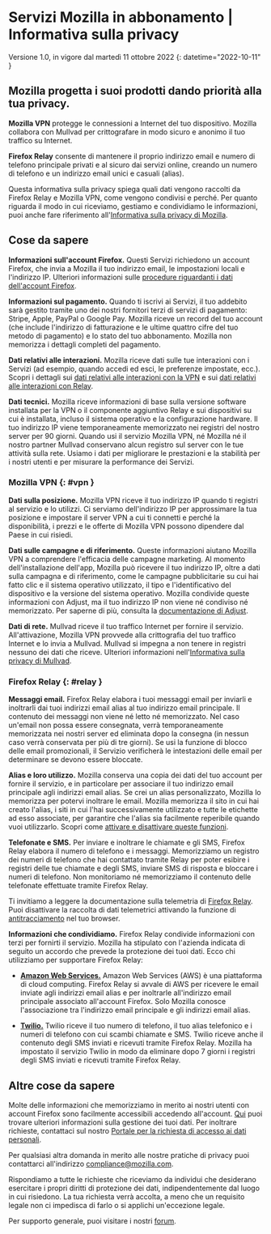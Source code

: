 ﻿# Servizi Mozilla in abbonamento | Informativa sulla privacy

Versione 1.0, in vigore dal martedì 11 ottobre 2022
{: datetime="2022-10-11" }

## Mozilla progetta i suoi prodotti dando priorità alla tua privacy.

__Mozilla VPN__ protegge le connessioni a Internet del tuo dispositivo. Mozilla collabora con Mullvad per crittografare in modo sicuro e anonimo il tuo traffico su Internet.

__Firefox Relay__ consente di mantenere il proprio indirizzo email e numero di telefono principale privati e al sicuro dai servizi online, creando un numero di telefono e un indirizzo email unici e casuali (alias).

Questa informativa sulla privacy spiega quali dati vengono raccolti da Firefox Relay e Mozilla VPN, come vengono condivisi e perché. Per quanto riguarda il modo in cui riceviamo, gestiamo e condividiamo le informazioni, puoi anche fare riferimento all'[Informativa sulla privacy di Mozilla](https://www.mozilla.org/privacy/).

## Cose da sapere

__Informazioni sull'account Firefox.__ Questi Servizi richiedono un account Firefox, che invia a Mozilla il tuo indirizzo email, le impostazioni locali e l'indirizzo IP. Ulteriori informazioni sulle [procedure riguardanti i dati dell'account Firefox](https://www.mozilla.org/privacy/firefox/#firefox-accounts-join-firefox).

__Informazioni sul pagamento.__ Quando ti iscrivi ai Servizi, il tuo addebito sarà gestito tramite uno dei nostri fornitori terzi di servizi di pagamento: Stripe, Apple, PayPal o Google Pay. Mozilla riceve un record del tuo account (che include l'indirizzo di fatturazione e le ultime quattro cifre del tuo metodo di pagamento) e lo stato del tuo abbonamento. Mozilla non memorizza i dettagli completi del pagamento.

__Dati relativi alle interazioni.__ Mozilla riceve dati sulle tue interazioni con i Servizi (ad esempio, quando accedi ed esci, le preferenze impostate, ecc.). Scopri i dettagli sui [dati relativi alle interazioni con la VPN](https://github.com/mozilla-mobile/mozilla-vpn-client/blob/main/glean/metrics.yaml) e sui [dati relativi alle interazioni con Relay](https://github.com/mozilla/fx-private-relay/blob/main/METRICS.md).

__Dati tecnici.__ Mozilla riceve informazioni di base sulla versione software installata per la VPN o il componente aggiuntivo Relay e sui dispositivi su cui è installata, incluso il sistema operativo e la configurazione hardware. Il tuo indirizzo IP viene temporaneamente memorizzato nei registri del nostro server per 90 giorni. Quando usi il servizio Mozilla VPN, né Mozilla né il nostro partner Mullvad conservano alcun registro sul server con le tue attività sulla rete.
Usiamo i dati per migliorare le prestazioni e la stabilità per i nostri utenti e per misurare la performance dei Servizi.

### Mozilla VPN {: #vpn }

__Dati sulla posizione.__ Mozilla VPN riceve il tuo indirizzo IP quando ti registri al servizio e lo utilizzi. Ci serviamo dell'indirizzo IP per approssimare la tua posizione e impostare il server VPN a cui ti connetti e perché la disponibilità, i prezzi e le offerte di Mozilla VPN possono dipendere dal Paese in cui risiedi.

__Dati sulle campagne e di riferimento.__ Queste informazioni aiutano Mozilla VPN a comprendere l'efficacia delle campagne marketing. Al momento dell'installazione dell'app, Mozilla può ricevere il tuo indirizzo IP, oltre a dati sulla campagna e di riferimento, come le campagne pubblicitarie su cui hai fatto clic e il sistema operativo utilizzato, il tipo e l'identificativo del dispositivo e la versione del sistema operativo. Mozilla condivide queste informazioni con Adjust, ma il tuo indirizzo IP non viene né condiviso né memorizzato. Per saperne di più, consulta la [documentazione di Adjust](https://github.com/mozilla-mobile/mozilla-vpn-client/blob/main/src/adjust/adjust.md).

__Dati di rete.__ Mullvad riceve il tuo traffico Internet per fornire il servizio. All'attivazione, Mozilla VPN provvede alla crittografia del tuo traffico Internet e lo invia a Mullvad. Mullvad si impegna a non tenere in registri nessuno dei dati che riceve. Ulteriori informazioni nell'[Informativa sulla privacy di Mullvad](https://mullvad.net/help/no-logging-data-policy/).

### Firefox Relay {: #relay }

__Messaggi email.__ Firefox Relay elabora i tuoi messaggi email per inviarli e inoltrarli dai tuoi indirizzi email alias al tuo indirizzo email principale. Il contenuto dei messaggi non viene né letto né memorizzato. Nel caso un'email non possa essere consegnata, verrà temporaneamente memorizzata nei nostri server ed eliminata dopo la consegna (in nessun caso verrà conservata per più di tre giorni). Se usi la funzione di blocco delle email promozionali, il Servizio verificherà le intestazioni delle email per determinare se devono essere bloccate.

__Alias e loro utilizzo.__ Mozilla conserva una copia dei dati del tuo account per fornire il servizio, e in particolare per associare il tuo indirizzo email principale agli indirizzi email alias. Se crei un alias personalizzato, Mozilla lo memorizza per potervi inoltrare le email. Mozilla memorizza il sito in cui hai creato l'alias, i siti in cui l'hai successivamente utilizzato e tutte le etichette ad esso associate, per garantire che l'alias sia facilmente reperibile quando vuoi utilizzarlo. Scopri come [attivare e disattivare queste funzioni](https://relay.firefox.com/faq).

__Telefonate e SMS.__ Per inviare e inoltrare le chiamate e gli SMS, Firefox Relay elabora il numero di telefono e i messaggi. Memorizziamo un registro dei numeri di telefono che hai contattato tramite Relay per poter esibire i registri delle tue chiamate e degli SMS, inviare SMS di risposta e bloccare i numeri di telefono. Non monitoriamo né memorizziamo il contenuto delle telefonate effettuate tramite Firefox Relay.

Ti invitiamo a leggere la documentazione sulla telemetria di [Firefox Relay](https://github.com/mozilla/fx-private-relay/blob/main/METRICS.md). Puoi disattivare la raccolta di dati telemetrici attivando la funzione di [antitracciamento](https://support.mozilla.org/kb/how-do-i-turn-do-not-track-feature) nel tuo browser.

__Informazioni che condividiamo.__ Firefox Relay condivide informazioni con terzi per fornirti il servizio. Mozilla ha stipulato con l'azienda indicata di seguito un accordo che prevede la protezione dei tuoi dati. Ecco chi utilizziamo per supportare Firefox Relay:

* __[Amazon Web Services.](https://aws.amazon.com/privacy/)__ Amazon Web Services (AWS) è una piattaforma di cloud computing. Firefox Relay si avvale di AWS per ricevere le email inviate agli indirizzi email alias e per inoltrarle all'indirizzo email principale associato all'account Firefox. Solo Mozilla conosce l'associazione tra l'indirizzo email principale e gli indirizzi email alias.

* __[Twilio.](https://www.twilio.com)__ Twilio riceve il tuo numero di telefono, il tuo alias telefonico e i numeri di telefono con cui scambi chiamate e SMS. Twilio riceve anche il contenuto degli SMS inviati e ricevuti tramite Firefox Relay. Mozilla ha impostato il servizio Twilio in modo da eliminare dopo 7 giorni i registri degli SMS inviati e ricevuti tramite Firefox Relay.

## Altre cose da sapere

Molte delle informazioni che memorizziamo in merito ai nostri utenti con account Firefox sono facilmente accessibili accedendo all'account. [Qui](https://support.mozilla.org/products/privacy-and-security/user-control) puoi trovare ulteriori informazioni sulla gestione dei tuoi dati. Per inoltrare richieste, contattaci sul nostro [Portale per la richiesta di accesso ai dati personali](https://privacyportal.onetrust.com/webform/1350748f-7139-405c-8188-22740b3b5587/4ba08202-2ede-4934-a89e-f0b0870f95f0).

Per qualsiasi altra domanda in merito alle nostre pratiche di privacy puoi contattarci all'indirizzo compliance@mozilla.com.

Rispondiamo a tutte le richieste che riceviamo da individui che desiderano esercitare i propri diritti di protezione dei dati, indipendentemente dal luogo in cui risiedono. La tua richiesta verrà accolta, a meno che un requisito legale non ci impedisca di farlo o si applichi un'eccezione legale.

Per supporto generale, puoi visitare i nostri [forum](https://support.mozilla.org/).
